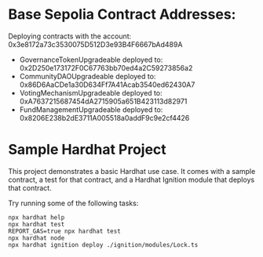 # Base Sepolia Contract Addresses:

Deploying contracts with the account: 0x3e8172a73c3530075D512D3e93B4F6667bAd489A

- GovernanceTokenUpgradeable deployed to: 0x2D250e173172F0C67763bb70ed4a2C59273856a2
- CommunityDAOUpgradeable deployed to: 0x86D6AaCDe1a30D634Ff7A41Acab3540ed62430A7
- VotingMechanismUpgradeable deployed to: 0xA7637215687454dA2715905a651B423113d82971
- FundManagementUpgradeable deployed to: 0x8206E238b2dE3711A005518a0addF9c9e2cf4426

# Sample Hardhat Project

This project demonstrates a basic Hardhat use case. It comes with a sample contract, a test for that contract, and a Hardhat Ignition module that deploys that contract.

Try running some of the following tasks:

```shell
npx hardhat help
npx hardhat test
REPORT_GAS=true npx hardhat test
npx hardhat node
npx hardhat ignition deploy ./ignition/modules/Lock.ts
```
